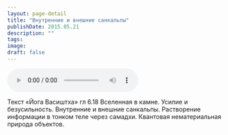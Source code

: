 ```yaml
---
layout: page-detail
title: "Внутренние и внешние санкальпы"
publishDate: 2015.05.21
description: ""
tags:
image:
draft: false
---
```


<audio title="2015.05.21 - Внутренние и внешние санкальпы.mp3" src="/upload/iblock/75a/75a2d1e474df49658c3a6dbd020e6308.mp3" controls=""></audio>

 Текст «Йога Васиштха» гл 6.18 Вселенная в камне. Усилие и безусильность. Внутренние и внешние санкальпы. Растворение информации в тонком теле через самадхи. Квантовая нематериальная природа объектов. 

  

